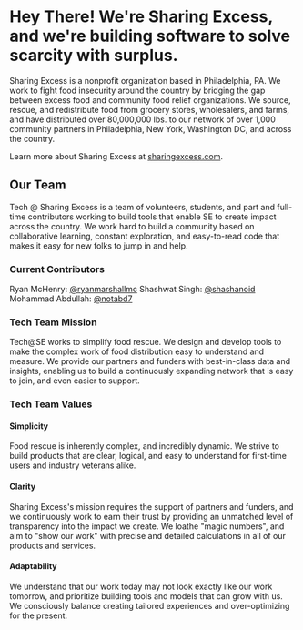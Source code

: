 
# Hey There! We're Sharing Excess, and we're building software to solve scarcity with surplus.

Sharing Excess is a nonprofit organization based in Philadelphia, PA. We work to fight food insecurity around the country by bridging the gap between excess food and community food relief organizations. We source, rescue, and redistribute food from grocery stores, wholesalers, and farms, and have distributed over 80,000,000 lbs. to our network of over 1,000 community partners in Philadelphia, New York, Washington DC, and across the country.

Learn more about Sharing Excess at [sharingexcess.com](https://sharingexcess.com).

## Our Team

Tech @ Sharing Excess is a team of volunteers, students, and part and full-time contributors working to build tools that enable SE to create impact across the country. We work hard to build a community based on collaborative learning, constant exploration, and easy-to-read code that makes it easy for new folks to jump in and help.

### Current Contributors

Ryan McHenry: [@ryanmarshallmc](https://github.com/ryanmarshallmc)
Shashwat Singh: [@shashanoid](https://github.com/shashanoid)
Mohammad Abdullah: [@notabd7](https://github.com/notabd7)

### Tech Team Mission

Tech@SE works to simplify food rescue. We design and develop tools to make the complex work of food distribution easy to understand and measure. We provide our partners and funders with best-in-class data and insights, enabling us to build a continuously expanding network that is easy to join, and even easier to support.

### Tech Team Values

#### Simplicity
Food rescue is inherently complex, and incredibly dynamic. We strive to build products that are clear, logical, and easy to understand for first-time users and industry veterans alike.

#### Clarity
Sharing Excess's mission requires the support of partners and funders, and we continuously work to earn their trust by providing an unmatched level of transparency into the impact we create. We loathe "magic numbers", and aim to "show our work" with precise and detailed calculations in all of our products and services.

#### Adaptability
We understand that our work today may not look exactly like our work tomorrow, and prioritize building tools and models that can grow with us. We consciously balance creating tailored experiences and over-optimizing for the present. 